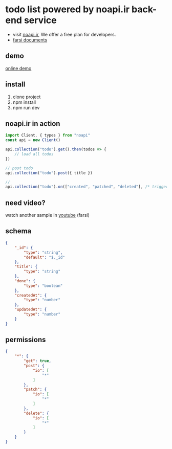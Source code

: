 # todo list powered by noapi.ir back-end service

- visit [noapi.ir](https://noapi.ir), We offer a free plan for developers.
- [farsi documents](https://noapi.ir/dashboard/docs)

## demo
[online demo](https://kav3.github.io/noapi-todo-nextjs/)

## install
1. clone project
2. npm install
3. npm run dev

## noapi.ir in action
``` ts
import Client, { types } from "noapi"
const api = new Client()

api.collection("todo").get().then(todos => {
    // load all todos
})

// post todo
api.collection("todo").post({ title })

// 
api.collection("todo").on(["created", "patched", "deleted"], /* triggered when the database changes */)
```

## need video?
watch another sample in [youtube](https://youtube.com/playlist?list=PLKO3i-B9jolvFI4Dfn9A9MQ1KAgLHMSBB&si=Ss8DwmiivYO7uXM5) (farsi)

## schema
``` json
{
	"_id": {
		"type": "string",
		"default": "$._id"
	},
	"title": {
		"type": "string"
	},
	"done": {
		"type": "boolean"
	},
	"createdAt": {
		"type": "number"
	},
	"updatedAt": {
		"type": "number"
	}
}
```
## permissions
``` json
{
	"*": {
		"get": true,
		"post": {
			"io": [
				"*"
			]
		},
		"patch": {
			"io": [
				"*"
			]
		},
		"delete": {
			"io": [
				"*"
			]
		}
	}
}
```
